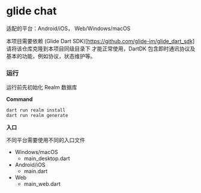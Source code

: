 # glide chat

适配的平台：Android/iOS， Web/Windows/macOS

本项目需要依赖 (Glide Dart SDK)[https://github.com/glide-im/glide_dart_sdk] 请将该仓库克隆到本项目同级目录下
才能正常使用，DartDK 包含即时通讯协议及基本的功能，例如协议，状态维护等。

### 运行

运行前先初始化 Realm 数据库

**Command**

```shell
dart run realm install
dart run realm generate
```

**入口**

不同平台需要使用不同的入口文件

- Windows/macOS
  - main_desktop.dart
- Android/iOS
  - main.dart
- Web
  - main_web.dart